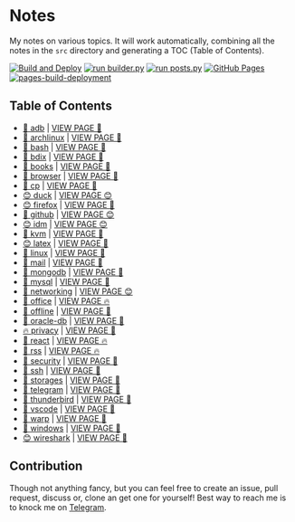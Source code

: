# Notes

My notes on various topics. It will work automatically, combining all the notes in the `src` directory and generating a TOC (Table of Contents).

[![Build and Deploy](https://github.com/SharafatKarim/notes/actions/workflows/action.yml/badge.svg)](https://github.com/SharafatKarim/notes/actions/workflows/action.yml)
[![run builder.py](https://github.com/SharafatKarim/notes/actions/workflows/action.yml/badge.svg)](https://github.com/SharafatKarim/notes/actions/workflows/action.yml)
[![run posts.py](https://github.com/SharafatKarim/notes/actions/workflows/posts.yml/badge.svg)](https://github.com/SharafatKarim/notes/actions/workflows/posts.yml)
[![GitHub Pages](https://github.com/SharafatKarim/notes/actions/workflows/gh-pages.yml/badge.svg)](https://github.com/SharafatKarim/notes/actions/workflows/gh-pages.yml)
[![pages-build-deployment](https://github.com/SharafatKarim/notes/actions/workflows/pages/pages-build-deployment/badge.svg)](https://github.com/SharafatKarim/notes/actions/workflows/pages/pages-build-deployment)


## Table of Contents

- [🎉 adb](src/adb.md) | <a href='https://sharafat.is-a.dev/notes/adb' target='_blank'>VIEW PAGE 🎉</a>
- [🚀 archlinux](src/archlinux.md) | <a href='https://sharafat.is-a.dev/notes/archlinux' target='_blank'>VIEW PAGE 🌟</a>
- [🌟 bash](src/bash.md) | <a href='https://sharafat.is-a.dev/notes/bash' target='_blank'>VIEW PAGE 👾</a>
- [🎸 bdix](src/bdix.md) | <a href='https://sharafat.is-a.dev/notes/bdix' target='_blank'>VIEW PAGE 🤖</a>
- [🎸 books](src/books.md) | <a href='https://sharafat.is-a.dev/notes/books' target='_blank'>VIEW PAGE 🍕</a>
- [🤖 browser](src/browser.md) | <a href='https://sharafat.is-a.dev/notes/browser' target='_blank'>VIEW PAGE 👾</a>
- [👾 cp](src/cp.md) | <a href='https://sharafat.is-a.dev/notes/cp' target='_blank'>VIEW PAGE 🍕</a>
- [😊 duck](src/duck.md) | <a href='https://sharafat.is-a.dev/notes/duck' target='_blank'>VIEW PAGE 😊</a>
- [😊 firefox](src/firefox.md) | <a href='https://sharafat.is-a.dev/notes/firefox' target='_blank'>VIEW PAGE 🎉</a>
- [🎸 github](src/github.md) | <a href='https://sharafat.is-a.dev/notes/github' target='_blank'>VIEW PAGE 😊</a>
- [😊 idm](src/idm.md) | <a href='https://sharafat.is-a.dev/notes/idm' target='_blank'>VIEW PAGE 😊</a>
- [🤖 kvm](src/kvm.md) | <a href='https://sharafat.is-a.dev/notes/kvm' target='_blank'>VIEW PAGE 🤖</a>
- [😊 latex](src/latex.md) | <a href='https://sharafat.is-a.dev/notes/latex' target='_blank'>VIEW PAGE 🌟</a>
- [🌟 linux](src/linux.md) | <a href='https://sharafat.is-a.dev/notes/linux' target='_blank'>VIEW PAGE 👾</a>
- [🌟 mail](src/mail.md) | <a href='https://sharafat.is-a.dev/notes/mail' target='_blank'>VIEW PAGE 🎸</a>
- [🌈 mongodb](src/mongodb.md) | <a href='https://sharafat.is-a.dev/notes/mongodb' target='_blank'>VIEW PAGE 🎸</a>
- [🚀 mysql](src/mysql.md) | <a href='https://sharafat.is-a.dev/notes/mysql' target='_blank'>VIEW PAGE 👾</a>
- [🌈 networking](src/networking.md) | <a href='https://sharafat.is-a.dev/notes/networking' target='_blank'>VIEW PAGE 😊</a>
- [🤖 office](src/office.md) | <a href='https://sharafat.is-a.dev/notes/office' target='_blank'>VIEW PAGE 🔥</a>
- [👾 offline](src/offline.md) | <a href='https://sharafat.is-a.dev/notes/offline' target='_blank'>VIEW PAGE 🌈</a>
- [🚀 oracle-db](src/oracle-db.md) | <a href='https://sharafat.is-a.dev/notes/oracle-db' target='_blank'>VIEW PAGE 🚀</a>
- [🔥 privacy](src/privacy.md) | <a href='https://sharafat.is-a.dev/notes/privacy' target='_blank'>VIEW PAGE 🚀</a>
- [🍕 react](src/react.md) | <a href='https://sharafat.is-a.dev/notes/react' target='_blank'>VIEW PAGE 🔥</a>
- [🚀 rss](src/rss.md) | <a href='https://sharafat.is-a.dev/notes/rss' target='_blank'>VIEW PAGE 🔥</a>
- [🤖 security](src/security.md) | <a href='https://sharafat.is-a.dev/notes/security' target='_blank'>VIEW PAGE 🌟</a>
- [🎸 ssh](src/ssh.md) | <a href='https://sharafat.is-a.dev/notes/ssh' target='_blank'>VIEW PAGE 🌈</a>
- [🚀 storages](src/storages.md) | <a href='https://sharafat.is-a.dev/notes/storages' target='_blank'>VIEW PAGE 🚀</a>
- [🎉 telegram](src/telegram.md) | <a href='https://sharafat.is-a.dev/notes/telegram' target='_blank'>VIEW PAGE 🌟</a>
- [🎉 thunderbird](src/thunderbird.md) | <a href='https://sharafat.is-a.dev/notes/thunderbird' target='_blank'>VIEW PAGE 🌟</a>
- [🌟 vscode](src/vscode.md) | <a href='https://sharafat.is-a.dev/notes/vscode' target='_blank'>VIEW PAGE 🍕</a>
- [🎸 warp](src/warp.md) | <a href='https://sharafat.is-a.dev/notes/warp' target='_blank'>VIEW PAGE 🎸</a>
- [🌈 windows](src/windows.md) | <a href='https://sharafat.is-a.dev/notes/windows' target='_blank'>VIEW PAGE 🎉</a>
- [😊 wireshark](src/wireshark.md) | <a href='https://sharafat.is-a.dev/notes/wireshark' target='_blank'>VIEW PAGE 🚀</a>

## Contribution

Though not anything fancy, but you can feel free to create an issue, pull request, discuss or, clone an get one for yourself!
Best way to reach me is to knock me on [Telegram](https://t.me/SharafatKarim).

